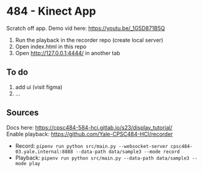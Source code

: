 # 484 - Kinect App
Scratch off app. Demo vid here: https://youtu.be/_1G5D871B5Q
1. Run the playback in the recorder repo (create local server)
2. Open index.html in this repo
3. Open http://127.0.0.1:4444/ in another tab

## To do
1. add ui (visit figma)
2. ...

## Sources
Docs here: https://cpsc484-584-hci.gitlab.io/s23/display_tutorial/ \
Enable playback: https://github.com/Yale-CPSC484-HCI/recorder
* Record: `pipenv run python src/main.py --websocket-server cpsc484-03.yale.internal:8888 --data-path data/sample3 --mode record`
* Playback: `pipenv run python src/main.py --data-path data/sample3 --mode play`